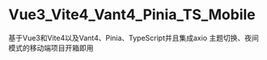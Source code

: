 # Vue3_Vite4_Vant4_Pinia_TS_Mobile
基于Vue3和Vite4以及Vant4、Pinia、TypeScript并且集成axio 主题切换、夜间模式的移动端项目开箱即用
